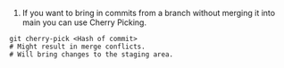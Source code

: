 1. If you want to bring in commits from a branch without merging it into main you can use Cherry Picking.
``` shell
git cherry-pick <Hash of commit>
# Might result in merge conflicts.
# Will bring changes to the staging area.
```